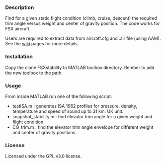 ### Description
Find for a given static flight condition (climb, cruise, descent) the required trim angle versus weight and center of gravity position. The code works for FSX aircraft. 

Users are required to extract data from aircraft.cfg and .air file (using AAM). See the [wiki](https://github.com/DarthVeder/FSXstability/wiki/FSX-Stability) pages for more details.
 
### Installation
Copy the clone FSXstability to MATLAB toolbox directory. Rember to add the new toolbox to the path.

### Usage
From inside MATLAB run one of the following script:
+ testISA.m : generates ISA 1962 profiles for pressure, density, temperature and speed of sound up to 31 km. UK unit.
+ snapshot_stability.m : find elevator trim angle for a given weight and flight condition.
+ CG_trim.m : find the elevator trim angle envelope for different weight and center of gravity positions.

### License
Licensed under the GPL v3.0 license.
